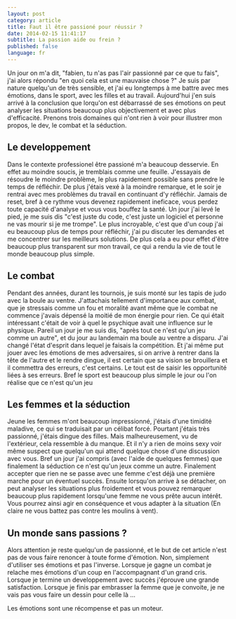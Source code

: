 ```yaml
---
layout: post
category: article
title: Faut il être passioné pour réussir ?
date: 2014-02-15 11:41:17
subtitle: La passion aide ou frein ?
published: false
language: fr
---
```


Un jour on m'a dit, "fabien, tu n'as pas l'air passionné par ce que tu fais", j'ai alors répondu "en quoi cela est une mauvaise chose ?"
Je suis par nature quelqu'un de très sensible, et j'ai eu longtemps à me battre avec mes émotions, dans le sport, avec les filles et au travail. 
Aujourd'hui j'en suis arrivé à la conclusion que lorqu'on est débarrassé de ses émotions on peut analyser les situations beaucoup plus objectivement et avec plus d'efficacité. 
Prenons trois domaines qui n'ont rien à voir pour illustrer mon propos, le dev, le combat et la séduction.

## Le developpement
Dans le contexte professionel être passioné m'a beaucoup desservie. 
En effet au moindre soucis, je tremblais comme une feuille. 
J'essayais de résoudre le moindre problème, le plus rapidement possible sans prendre le temps de réfléchir.
De plus j'étais vexé à la moindre remarque, et le soir je rentrai avec mes problèmes du travail en continuant d'y réfléchir.
Jamais de reset, bref à ce rythme vous devenez rapidement ineficace, vous perdez toute capacité d'analyse et vous vous bouffez la santé.
Un jour j'ai levé le pied, je me suis dis "c'est juste du code, c'est juste un logiciel et personne ne vas mourir si je me trompe".
Le plus incroyable, c'est que d'un coup j'ai eu beaucoup plus de temps pour réfléchir, j'ai pu discuter les demandes et me concentrer sur les meilleurs solutions. 
De plus cela a eu pour effet d'être beaucoup plus transparent sur mon travail, ce qui a rendu la vie de tout le monde beaucoup plus simple. 

## Le combat
Pendant des années, durant les tournois, je suis monté sur les tapis de judo avec la boule au ventre. 
J'attachais tellement d'importance aux combat, que je stressais comme un fou et moralité avant même que le combat ne commence j'avais dépensé la moitié de mon énergie pour rien.
Ce qui était intéressant c'était de voir à quel le psychique avait une influence sur le physique.
Pareil un jour je me suis dis, "après tout ce n'est qu'un jeu comme un autre", et du jour au landemain ma boule au ventre a disparu.
J'ai changé l'état d'esprit dans lequel je faisais la compétition. Et j'ai même put jouer avec les émotions de mes adversaires, si on arrive à rentrer dans la tête de l'autre et le rendre dingue, il est certain que sa vision se brouillera et il commettra des erreurs, c'est certains. 
Le tout est de saisir les opportunité liées à ses erreurs.
Bref le sport est beaucoup plus simple le jour ou l'on réalise que ce n'est qu'un jeu

## Les femmes et la séduction
Jeune les femmes m'ont beaucoup impressionné, j'étais d'une timidité maladive, ce qui se traduisait par un célibat forcé.
Pourtant j'étais très passionné, j'étais dingue des filles. 
Mais malheureusement, vu de l'extérieur, cela ressemble à du manque. 
Et il n'y a rien de moins sexy voir même suspect que quelqu'un qui attend quelque chose d'une discussion avec vous.
Bref un jour j'ai compris (avec l'aide de quelques femmes) que finalement la séduction ce n'est qu'un jeux comme un autre. 
Finalement accepter que rien ne se passe avec une femme c'est déjà une première marche pour un éventuel succès.
Ensuite lorsqu'on arrive à se détacher, on peut analyser les situations plus froidement et vous pouvez remarquer beaucoup plus rapidement lorsqu'une femme ne vous prête aucun intérêt. 
Vous pourrez ainsi agir en conséquence et vous adapter à la situation (En claire ne vous battez pas contre les moulins à vent). 

## Un monde sans passions ?
Alors attention je reste quelqu'un de passionné, et le but de cet article n'est pas de vous faire renoncer à toute forme d'émotion. 
Non, simplement d'utiliser ses émotions et pas l'inverse. 
Lorsque je gagne un combat je relache mes émotions d'un coup en l'accompagnant d'un grand cris. 
Lorsque je termine un developpement avec succès j'éprouve une grande satisfaction.
Lorsque je finis par embrasser la femme que je convoite, je ne vais pas vous faire un dessin pour celle là ...

Les émotions sont une récompense et pas un moteur.